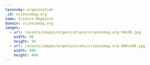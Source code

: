 ```yaml
---
taxonomy: organization
_id: sciencemag.org
name: Science Magazine
domain: sciencemag.org
images:
  - url: /assets/images/organizations/sciencemag.org-50x50.jpg
    width: 50
    height: 50
  - url: /assets/images/organizations/sciencemag.org-400x400.jpg
    width: 400
    height: 400
---
```

